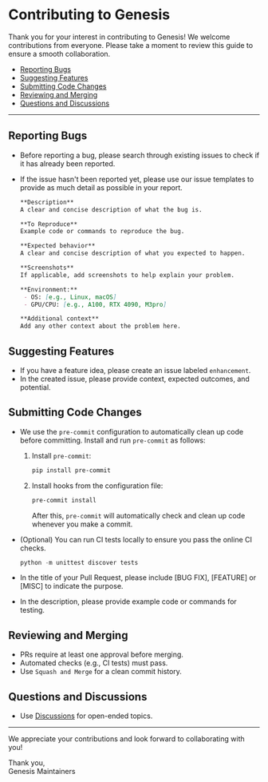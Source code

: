 # Contributing to Genesis

Thank you for your interest in contributing to Genesis! We welcome contributions from everyone. Please take a moment to review this guide to ensure a smooth collaboration.

- [Reporting Bugs](#reporting-bugs)
- [Suggesting Features](#suggesting-features)
- [Submitting Code Changes](#submitting-code-changes)
- [Reviewing and Merging](#reviewing-and-merging)
- [Questions and Discussions](#questions-and-discussions)

---

## Reporting Bugs

- Before reporting a bug, please search through existing issues to check if it has already been reported.

- If the issue hasn't been reported yet, please use our issue templates to provide as much detail as possible in your report.

  ```markdown
  **Description**
  A clear and concise description of what the bug is.

  **To Reproduce**
  Example code or commands to reproduce the bug.

  **Expected behavior**
  A clear and concise description of what you expected to happen.

  **Screenshots**
  If applicable, add screenshots to help explain your problem.

  **Environment:**
   - OS: [e.g., Linux, macOS]
   - GPU/CPU: [e.g., A100, RTX 4090, M3pro]

  **Additional context**
  Add any other context about the problem here.
  ```

## Suggesting Features

- If you have a feature idea, please create an issue labeled `enhancement`.
- In the created issue, please provide context, expected outcomes, and potential.

## Submitting Code Changes

- We use the `pre-commit` configuration to automatically clean up code before committing. Install and run `pre-commit` as follows:
  1. Install `pre-commit`:

     ```bash
     pip install pre-commit
     ```

  2. Install hooks from the configuration file:

     ```bash
     pre-commit install
     ```

     After this, `pre-commit` will automatically check and clean up code whenever you make a commit.
- (Optional) You can run CI tests locally to ensure you pass the online CI checks.

  ```python
  python -m unittest discover tests
  ```

- In the title of your Pull Request, please include [BUG FIX], [FEATURE] or [MISC] to indicate the purpose.
- In the description, please provide example code or commands for testing.

## Reviewing and Merging

- PRs require at least one approval before merging.
- Automated checks (e.g., CI tests) must pass.
- Use `Squash and Merge` for a clean commit history.

## Questions and Discussions

- Use [Discussions](https://github.com/Genesis-Embodied-AI/Genesis/discussions) for open-ended topics.
<!-- 
### Join Us
- Follow the project’s progress and updates on [channel/community link]. -->

---

We appreciate your contributions and look forward to collaborating with you!

Thank you,  
Genesis Maintainers
